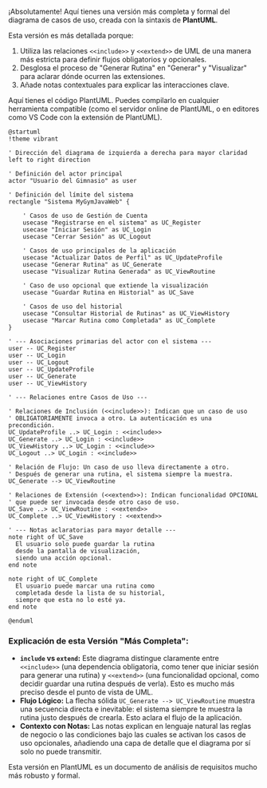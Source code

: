 ¡Absolutamente! Aquí tienes una versión más completa y formal del diagrama de casos de uso, creada con la sintaxis de **PlantUML**.

Esta versión es más detallada porque:
1.  Utiliza las relaciones `<<include>>` y `<<extend>>` de UML de una manera más estricta para definir flujos obligatorios y opcionales.
2.  Desglosa el proceso de "Generar Rutina" en "Generar" y "Visualizar" para aclarar dónde ocurren las extensiones.
3.  Añade notas contextuales para explicar las interacciones clave.

Aquí tienes el código PlantUML. Puedes compilarlo en cualquier herramienta compatible (como el servidor online de PlantUML, o en editores como VS Code con la extensión de PlantUML).

```plantuml
@startuml
!theme vibrant

' Dirección del diagrama de izquierda a derecha para mayor claridad
left to right direction

' Definición del actor principal
actor "Usuario del Gimnasio" as user

' Definición del límite del sistema
rectangle "Sistema MyGymJavaWeb" {

    ' Casos de uso de Gestión de Cuenta
    usecase "Registrarse en el sistema" as UC_Register
    usecase "Iniciar Sesión" as UC_Login
    usecase "Cerrar Sesión" as UC_Logout

    ' Casos de uso principales de la aplicación
    usecase "Actualizar Datos de Perfil" as UC_UpdateProfile
    usecase "Generar Rutina" as UC_Generate
    usecase "Visualizar Rutina Generada" as UC_ViewRoutine

    ' Caso de uso opcional que extiende la visualización
    usecase "Guardar Rutina en Historial" as UC_Save

    ' Casos de uso del historial
    usecase "Consultar Historial de Rutinas" as UC_ViewHistory
    usecase "Marcar Rutina como Completada" as UC_Complete
}

' --- Asociaciones primarias del actor con el sistema ---
user -- UC_Register
user -- UC_Login
user -- UC_Logout
user -- UC_UpdateProfile
user -- UC_Generate
user -- UC_ViewHistory

' --- Relaciones entre Casos de Uso ---

' Relaciones de Inclusión (<<include>>): Indican que un caso de uso
' OBLIGATORIAMENTE invoca a otro. La autenticación es una precondición.
UC_UpdateProfile ..> UC_Login : <<include>>
UC_Generate ..> UC_Login : <<include>>
UC_ViewHistory ..> UC_Login : <<include>>
UC_Logout ..> UC_Login : <<include>>

' Relación de Flujo: Un caso de uso lleva directamente a otro.
' Después de generar una rutina, el sistema siempre la muestra.
UC_Generate --> UC_ViewRoutine

' Relaciones de Extensión (<<extend>>): Indican funcionalidad OPCIONAL
' que puede ser invocada desde otro caso de uso.
UC_Save ..> UC_ViewRoutine : <<extend>>
UC_Complete ..> UC_ViewHistory : <<extend>>

' --- Notas aclaratorias para mayor detalle ---
note right of UC_Save
  El usuario solo puede guardar la rutina
  desde la pantalla de visualización,
  siendo una acción opcional.
end note

note right of UC_Complete
  El usuario puede marcar una rutina como
  completada desde la lista de su historial,
  siempre que esta no lo esté ya.
end note

@enduml
```

### Explicación de esta Versión "Más Completa":

*   **`include` vs `extend`:** Este diagrama distingue claramente entre `<<include>>` (una dependencia obligatoria, como tener que iniciar sesión para generar una rutina) y `<<extend>>` (una funcionalidad opcional, como decidir guardar una rutina después de verla). Esto es mucho más preciso desde el punto de vista de UML.
*   **Flujo Lógico:** La flecha sólida `UC_Generate --> UC_ViewRoutine` muestra una secuencia directa e inevitable: el sistema siempre te muestra la rutina justo después de crearla. Esto aclara el flujo de la aplicación.
*   **Contexto con Notas:** Las notas explican en lenguaje natural las reglas de negocio o las condiciones bajo las cuales se activan los casos de uso opcionales, añadiendo una capa de detalle que el diagrama por sí solo no puede transmitir.

Esta versión en PlantUML es un documento de análisis de requisitos mucho más robusto y formal.
